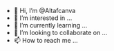 - 👋 Hi, I’m @Altafcanva
- 👀 I’m interested in ...
- 🌱 I’m currently learning ...
- 💞️ I’m looking to collaborate on ...
- 📫 How to reach me ...

<!---
Altafcanva/Altafcanva is a ✨ special ✨ repository because its `README.md` (this file) appears on your GitHub profile.
You can click the Preview link to take a look at your changes.
--->
